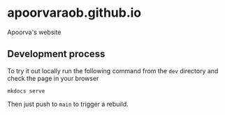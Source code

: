 # apoorvaraob.github.io

Apoorva's website

## Development process

To try it out locally run the following command from the `dev` directory and check the page in your browser

```
mkdocs serve
```

Then just push to `main` to trigger a rebuild.